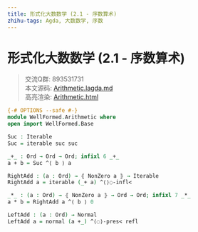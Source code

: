 ```yaml
---
title: 形式化大数数学 (2.1 - 序数算术)
zhihu-tags: Agda, 大数数学, 序数
---
```


# 形式化大数数学 (2.1 - 序数算术)

> 交流Q群: 893531731  
> 本文源码: [Arithmetic.lagda.md](https://github.com/choukh/agda-googology/blob/main/src/WellFormed/Arithmetic.lagda.md)  
> 高亮渲染: [Arithmetic.html](https://choukh.github.io/agda-googology/WellFormed.Arithmetic.html)  

```agda
{-# OPTIONS --safe #-}
module WellFormed.Arithmetic where
open import WellFormed.Base
```

```agda
Suc : Iterable
Suc = iterable suc suc
```

```agda
_+_ : Ord → Ord → Ord; infixl 6 _+_
a + b = Suc ^⟨ b ⟩ a
```

```agda
RightAdd : (a : Ord) → ⦃ NonZero a ⦄ → Iterable
RightAdd a = iterable (_+ a) ^⟨⟩◌-infl<
```

```agda
_*_ : (a : Ord) → ⦃ NonZero a ⦄ → Ord → Ord; infixl 7 _*_
a * b = RightAdd a ^⟨ b ⟩ 0
```

```agda
LeftAdd : (a : Ord) → Normal
LeftAdd a = normal (a +_) ^⟨◌⟩-pres< refl
```
